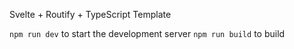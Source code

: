 Svelte + Routify + TypeScript Template

`npm run dev` to start the development server
`npm run build` to build
